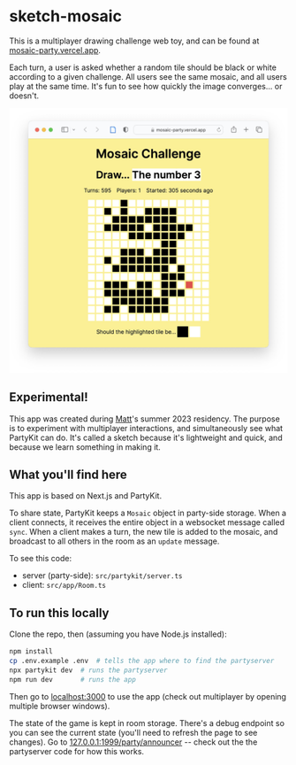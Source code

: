# sketch-mosaic

This is a multiplayer drawing challenge web toy, and can be found at [mosaic-party.vercel.app](https://mosaic-party.vercel.app).

Each turn, a user is asked whether a random tile should be black or white according to a given challenge. All users see the same mosaic, and all users play at the same time. It's fun to see how quickly the image converges... or doesn't.

![image](/assets/screenshot.png)

## Experimental!

This app was created during [Matt](https://interconnected.org)'s summer 2023 residency. The purpose is to experiment with multiplayer interactions, and simultaneously see what PartyKit can do. It's called a sketch because it's lightweight and quick, and because we learn something in making it.

## What you'll find here

This app is based on Next.js and PartyKit.

To share state, PartyKit keeps a `Mosaic` object in party-side storage. When a client connects, it receives the entire object in a websocket message called `sync`. When a client makes a turn, the new tile is added to the mosaic, and broadcast to all others in the room as an `update` message.

To see this code:

- server (party-side): `src/partykit/server.ts`
- client: `src/app/Room.ts`

## To run this locally

Clone the repo, then (assuming you have Node.js installed):

```bash
npm install
cp .env.example .env  # tells the app where to find the partyserver
npx partykit dev  # runs the partyserver
npm run dev       # runs the app
```

Then go to [localhost:3000](http://localhost:3000) to use the app (check out multiplayer by opening multiple browser windows).

The state of the game is kept in room storage. There's a debug endpoint so you can see the current state (you'll need to refresh the page to see changes). Go to [127.0.0.1:1999/party/announcer](http://127.0.0.1:1999/party/announcer) -- check out the the partyserver code for how this works.
